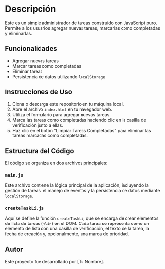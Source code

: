 
# Descripción

Este es un simple administrador de tareas construido con JavaScript puro. Permite a los usuarios agregar nuevas tareas, marcarlas como completadas y eliminarlas.

## Funcionalidades

- Agregar nuevas tareas
- Marcar tareas como completadas
- Eliminar tareas
- Persistencia de datos utilizando `localStorage`

## Instrucciones de Uso

1. Clona o descarga este repositorio en tu máquina local.
2. Abre el archivo `index.html` en tu navegador web.
3. Utiliza el formulario para agregar nuevas tareas.
4. Marca las tareas como completadas haciendo clic en la casilla de verificación junto a ellas.
5. Haz clic en el botón "Limpiar Tareas Completadas" para eliminar las tareas marcadas como completadas.

## Estructura del Código

El código se organiza en dos archivos principales:

### `main.js`

Este archivo contiene la lógica principal de la aplicación, incluyendo la gestión de tareas, el manejo de eventos y la persistencia de datos mediante `localStorage`.

### `createTaskLi.js`

Aquí se define la función `createTaskLi`, que se encarga de crear elementos de lista de tareas (`<li>`) en el DOM. Cada tarea se representa como un elemento de lista con una casilla de verificación, el texto de la tarea, la fecha de creación y, opcionalmente, una marca de prioridad.

## Autor

Este proyecto fue desarrollado por [Tu Nombre].